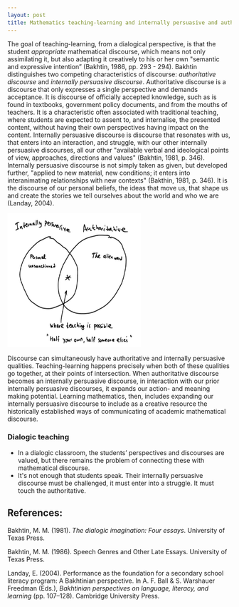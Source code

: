 ```yaml
---
layout: post
title: Mathematics teaching-learning and internally persuasive and authoritative discourse
---
```


The goal of teaching-learning, from a dialogical perspective, is that the student *appropriate* mathematical discourse, which means not only assimilating it, but also adapting it creatively to his or her own "semantic and expressive intention” (Bakhtin, 1986, pp. 293 - 294). Bakhtin distinguishes two competing characteristics of discourse: *authoritative discourse* and *internally persuasive discourse*. Authoritative discourse is a discourse that only expresses a single perspective and demands acceptance. It is discourse of officially accepted knowledge, such as is found in textbooks, government policy documents, and from the mouths of teachers. It is a characteristic often associated with traditional teaching, where students are expected to assent to, and internalise, the presented content, without having their own perspectives having impact on the content. Internally persuasive discourse is discourse that resonates with us, that enters into an interaction, and struggle, with our other internally persuasive discourses, all our other "available verbal and ideological points of view, approaches, directions and values" (Bakhtin, 1981, p. 346). Internally persuasive discourse is not simply taken as given, but developed further, "applied to new material, new conditions; it enters into interanimating relationships with new contexts" (Bakthin, 1981, p. 346). It is the discourse of our personal beliefs, the ideas that move us, that shape us and create the stories we tell ourselves about the world and who we are (Landay, 2004). 

<img src="Venn_dia.jpg" style="height: 300px; width:300px;"/>

Discourse can simultaneously have authoritative and internally persuasive qualities. Teaching-learning happens precisely when both of these qualities go together, at their points of intersection. When authoritative discourse becomes an internally persuasive discourse, in interaction with our prior internally persuasive discourses, it expands our action- and meaning making potential. Learning mathematics, then, includes expanding our internally persuasive discourse to include as a creative resource the historically established ways of communicating of academic mathematical discourse. 

### Dialogic teaching

* In a dialogic classroom, the students’ perspectives and discourses are valued, but there remains the problem of connecting these with mathematical discourse. 
* It's not enough that students speak. Their internally persuasive discourse must be challenged, it must enter into a struggle. It must touch the authoritative. 


## References:
Bakhtin, M. M. (1981). *The dialogic imagination: Four essays*. University of Texas Press.

Bakhtin, M. M. (1986). Speech Genres and Other Late Essays. University of Texas Press.

Landay, E. (2004). Performance as the foundation for a secondary school literacy program: A Bakhtinian perspective. In A. F. Ball & S. Warshauer Freedman (Eds.), *Bakhtinian perspectives on language, literacy, and learning* (pp. 107–128). Cambridge University Press.
